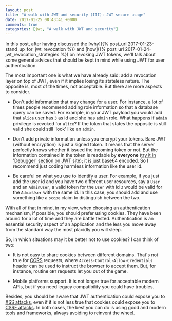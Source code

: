 ```yaml
---
layout: post
title: "A walk with JWT and security (III): JWT secure usage"
date: 2017-01-25 08:43:41 +0000
comments: true
categories: [jwt, "A walk with JWT and security"] 
---
```

In this post, after having discussed the [why]({% post_url 2017-01-23-stand_up_for_jwt_revocation %}) and [how]({% post_url 2017-01-24-jwt_revocation_strategies %}) on revoking JWT tokens, we'll talk about some general advices that should be kept in mind while using JWT for user authentication.

The most important one is what we have already said: add a revocation layer on top of JWT, even if it implies losing its stateless nature. The opposite is, most of the times, not acceptable. But there are more aspects to consider.

* Don't add information that may change for a user. For instance, a lot of times people recommend adding role information so that a database query can be saved. For example, in your JWT payload you would add that `alice` user has `3` as id and she has `admin` role. What happens if `admin` privilege is revoked for `alice`? If the token that states the opposite is still valid she could still 'look' like an `admin`.

* Don't add private information unless you encrypt your tokens. Bare JWT (without encryption) is just a signed token. It means that the server perfectly knows whether it issued the incoming token or not. But the information contained in the token is readable by **everyone** ([try it in 'Debugger' section on JWT site](https://jwt.io/)); it is just base64 encoded. So I recommend just coding harmless information like the user id.

* Be careful on what you use to identify a user. For example, if you just add the user id and you have two different user resources, say a `User` and an `AdminUser`, a valid token for the `User` with id `3` would be valid for the `AdminUser` with the same id. In this case, you should add and use something like a `scope` claim to distinguish between the two.

With all of that in mind, in my view, when choosing an authentication mechanism, if possible, you should prefer using cookies. They have been around for a lot of time and they are battle tested. Authentication is an essential security aspect of an application and the less you move away from the standard way the most placidly you will sleep.

So, in which situations may it be better not to use cookies? I can think of two:

* It is not easy to share cookies between different domains. That's not true for [CORS](https://en.wikipedia.org/wiki/Cross-origin_resource_sharing) requests, where `Access-Control-Allow-Credentials` header can be used to instruct the browser to accept them. But, for instance, routine `GET` requests let you out of the game.

* Mobile platforms support. It is not longer true for acceptable modern APIs, but if you need legacy compatibility you could have troubles.

Besides, you should be aware that JWT authentication could expose you to [XSS attacks](https://en.wikipedia.org/wiki/Cross-site_scripting), even if it is not less true that cookies could expose you to [CSRF attacks](https://en.wikipedia.org/wiki/Cross-site_request_forgery). In both cases, the best you can do is using good and modern tools and frameworks, always avoiding to reinvent the wheel.
